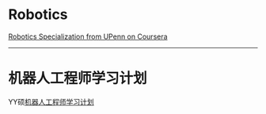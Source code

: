 # Robotics
[Robotics Specialization from UPenn on Coursera](https://www.coursera.org/specializations/robotics)


---
# 机器人工程师学习计划
YY硕[机器人工程师学习计划](https://zhuanlan.zhihu.com/p/22266788)
